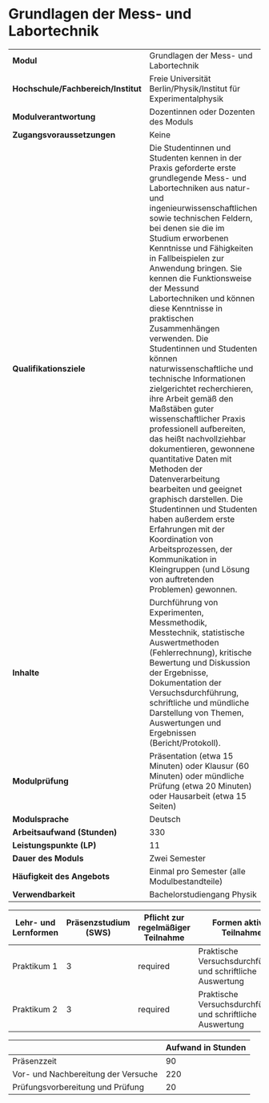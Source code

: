 # Grundlagen der Mess- und Labortechnik
|                                    |   |
|------------------------------------|---|
|**Modul**                           | Grundlagen der Mess- und Labortechnik |
|**Hochschule/Fachbereich/Institut** | Freie Universität Berlin/Physik/Institut für Experimentalphysik |
|**Modulverantwortung**              | Dozentinnen oder Dozenten des Moduls |
|**Zugangsvoraussetzungen**          | Keine |
|**Qualifikationsziele**             | Die Studentinnen und Studenten kennen in der Praxis geforderte erste grundlegende Mess- und Labortechniken aus natur- und ingenieurwissenschaftlichen sowie technischen Feldern, bei denen sie die im Studium erworbenen Kenntnisse und Fähigkeiten in Fallbeispielen zur Anwendung bringen. Sie kennen die Funktionsweise der Messund Labortechniken und können diese Kenntnisse in praktischen Zusammenhängen verwenden. Die Studentinnen und Studenten können naturwissenschaftliche und technische Informationen zielgerichtet recherchieren, ihre Arbeit gemäß den Maßstäben guter wissenschaftlicher Praxis professionell aufbereiten, das heißt nachvollziehbar dokumentieren, gewonnene quantitative Daten mit Methoden der Datenverarbeitung bearbeiten und geeignet graphisch darstellen. Die Studentinnen und Studenten haben außerdem erste Erfahrungen mit der Koordination von Arbeitsprozessen, der Kommunikation in Kleingruppen (und Lösung von auftretenden Problemen) gewonnen. |
|**Inhalte**                         | Durchführung von Experimenten, Messmethodik, Messtechnik, statistische Auswertmethoden (Fehlerrechnung), kritische Bewertung und Diskussion der Ergebnisse, Dokumentation der Versuchsdurchführung, schriftliche und mündliche Darstellung von Themen, Auswertungen und Ergebnissen (Bericht/Protokoll). |
|**Modulprüfung**                    | Präsentation (etwa 15 Minuten) oder Klausur (60 Minuten) oder mündliche Prüfung (etwa 20 Minuten) oder Hausarbeit (etwa 15 Seiten) |
|**Modulsprache**                    | Deutsch |
|**Arbeitsaufwand (Stunden)**        | 330 |
|**Leistungspunkte (LP)**            | 11 |
|**Dauer des Moduls**                | Zwei Semester |
|**Häufigkeit des Angebots**         | Einmal pro Semester (alle Modulbestandteile) |
|**Verwendbarkeit**                  | Bachelorstudiengang Physik |

| Lehr- und Lernformen | Präsenzstudium <br> (SWS) | Pflicht zur regelmäßiger Teilnahme | Formen aktiver Teilnahme |
| ---------------------|---------------------------|------------------------------------|------------------------- |
| Praktikum 1          | 3                         | required                           | Praktische Versuchsdurchführung und schriftliche Auswertung |
| Praktikum 2          | 3                         | required                           | Praktische Versuchsdurchführung und schriftliche Auswertung |

|   | Aufwand in Stunden |
| - |--------------------|
| Präsenzzeit                              | 90    |
| Vor- und Nachbereitung der Versuche      | 220   |
| Prüfungsvorbereitung und Prüfung         | 20    |
